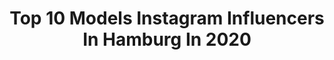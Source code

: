 ---
title: Top 10 Models Instagram Influencers In Hamburg In 2020
description: >-
  Find top models Instagram influencers in Hamburg in 2020. Most popular hashtags: #hamburg #model #fashion #germany.
platform: Instagram
hits: 315
text_top: See the most popular Instagram profiles on inBeat.
text_bottom: Our platform aggregates 315 Instagram influencers like this in Hamburg, Germany for you to contact.
profiles:
  - username: "lea.louisa.wolfram"
    fullname: >-
      𝑳𝒆𝒂 𝑳𝒐𝒖𝒊𝒔𝒂
    bio: >-
      🎭Actress/Model 📿 Yoga Teacher&Student •Actors Connection •Kult Models Hamburg •Ice Genetics Cape Town 📍Berlin
    location: "Germany"
    followers: 6674
    engagement: 934
    commentsToLikes: 0.048599
    id: ck6tlq3ov6fmn0j719r8iigte
    verified: false
    hashtags: ""
  - username: "karlakuhlm"
    fullname: >-
      𝐊𝐀𝐑𝐋𝐀
    bio: >-
      𓆃 𓆃 𓆃 STAY IN YOUR MAGIC 𓂀 𓇼 founder of @solovedbyher 𓇼 200 hrs Yoga Teacher 𓇼 mother agent: @pma_models 𓇼 HAMBURG - contact: hello@karlakuhlmann.com
    location: "Germany"
    followers: 39524
    engagement: 214
    commentsToLikes: 0.024662
    id: ck0w4kundz2q20i19130c4olk
    verified: false
    hashtags: "#yogahamburg, #smile, #yogakiel, #hamburgyoga"
  - username: "alevshine"
    fullname: >-
      Alev 🥀
    bio: >-
      📍 Germany
    location: "Germany"
    followers: 10569
    engagement: 1194
    commentsToLikes: 0.105507
    id: ckaoxnjane0b50i78wqimr2em
    verified: false
    hashtags: "#lifestyle, #photography, #fashionblogger, #ulm"
  - username: "finjalotta"
    fullname: >-
      ❥ ƒίηյα-ʆσϯϯα ƘσɕƘ
    bio: >-
      ————ღ———— 📍Near Hamburg, 20yrs 🤴🏼 ℳikael ❥ 🤾🏽‍♀️ @bramstedterts_handball @bramstedterts.wjc @hvshoffiziell
    location: "Germany"
    followers: 5292
    engagement: 1221
    commentsToLikes: 0.019746
    id: ck8t1tchvwy8j0j78y2prk61v
    verified: false
    hashtags: "#autumnstyle, #americanstyle, #enjoy, #calvinklein"
  - username: "leonielomann"
    fullname: >-
      Leonielomann
    bio: >-
      Model based in Hamburg/ Bremen Berlin / Osnabrück/Copenhagen
    location: "Germany"
    followers: 5507
    engagement: 494
    commentsToLikes: 0.035612
    id: ck5hlyvgol3ty0i11jbtkguxg
    verified: false
    hashtags: "#germanmodel, #balconylife, #portraitphotography, #fashionphotography"
  - username: "disy_fliessi"
    fullname: >-
      Disy-Chefin Anja K. Fließbach
    bio: >-
      Unternehmerin Chefredakteurin/Editor in Chief Disy Magazine #dresden #berlin #münchen #hamburg #zurich Models,Azubis,Volontäre welcome @disy_magazin
    location: "Germany"
    followers: 32665
    engagement: 172
    commentsToLikes: 0.127574
    id: ckaowf3508nqk0i78ht0q8jkk
    verified: false
    hashtags: "#modeling, #bautzen, #berlin, #hamburgmeineperle"
  - username: "0804_hae"
    fullname: >-
      Haeyeon Korea
    bio: >-
      📍 𝓀𝑜𝓇𝑒𝒶 + 𝑔𝑒𝓇𝓂𝒶𝓃𝓎/𝓈𝓅𝒶𝒾𝓃 » 𝒕𝒊𝒌𝒕𝒐𝒌 @ 0804hae, 𝒚𝒐𝒖𝒕𝒖𝒃𝒆 @ Haeyeon Korea « → @hapakristin use 𝒉𝒂𝒆10 for discount✨ → @yesstyle use 0804𝑯𝑨𝑬 for discount✨
    location: "Germany"
    followers: 12238
    engagement: 1540
    commentsToLikes: 0.021887
    id: ck136j22m6qd30i194t0niyke
    verified: false
    hashtags: "#ulzzanggirl, #ulzzang, #spring, #koreacouple"
  - username: "djkidchris"
    fullname: >-
      Kid Chris
    bio: >-
      📍 CGN 🇩🇪 KID CHRIS - Tiktok: djkidchris
    location: "Germany"
    followers: 62967
    engagement: 267
    commentsToLikes: 0.221594
    id: ck6tidozr0iqn0j716rkfsqe9
    verified: true
    hashtags: "#germany, #kidchris, #deutschland, #koeln"
  - username: "justin_pezzoni"
    fullname: >-
      Justin Julia Pezzoni
    bio: >-
      German model based in Hamburg 🦋 📧 vero@promod.org @pma_models 📍Hamburg
    location: "Germany"
    followers: 20417
    engagement: 688
    commentsToLikes: 0.019269
    id: ck13bkokdvvox0i19s732lxik
    verified: false
    hashtags: "#swissmade, #breitling, #vacationvibes, #thecreamthatworks"
  - username: "marcieknhl13"
    fullname: >-
      MARCIE☾❂
    bio: >-
      ⠀⠀⠀⠀⠀⠀⠀ ⠀⠀⠀⠀⠀⠀⠀ #13 Model @bookers.hamburg ❅ 22 |📍SH | ❅ Fitness
    location: "Germany"
    followers: 2640
    engagement: 1551
    commentsToLikes: 0.034969
    id: ckapbj6v602te0i7831nm8tn0
    verified: false
    hashtags: "#friends, #summer, #13, #soon"
---